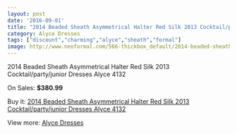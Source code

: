 ```yaml
---
layout: post
date: '2016-09-01'
title: "2014 Beaded Sheath Asymmetrical Halter Red Silk 2013 Cocktail/party/junior Dresses Alyce 4132"
category: Alyce Dresses
tags: ["discount","charming","alyce","sheath","formal"]
image: http://www.neoformal.com/566-thickbox_default/2014-beaded-sheath-asymmetrical-halter-red-silk-2013-cocktail-party-junior-dresses-alyce-4132.jpg
---
```

2014 Beaded Sheath Asymmetrical Halter Red Silk 2013 Cocktail/party/junior Dresses Alyce 4132

On Sales: **$380.99**
<a href="https://www.neoformal.com/en/alyce-dresses/200-2014-beaded-sheath-asymmetrical-halter-red-silk-2013-cocktail-party-junior-dresses-alyce-4132.html"><amp-img layout="responsive" width="600" height="600" src="//www.neoformal.com/566-thickbox_default/2014-beaded-sheath-asymmetrical-halter-red-silk-2013-cocktail-party-junior-dresses-alyce-4132.jpg" alt="2014 Beaded Sheath Asymmetrical Halter Red Silk 2013 Cocktail/party/junior Dresses Alyce 4132 0" /></a>
<a href="https://www.neoformal.com/en/alyce-dresses/200-2014-beaded-sheath-asymmetrical-halter-red-silk-2013-cocktail-party-junior-dresses-alyce-4132.html"><amp-img layout="responsive" width="600" height="600" src="//www.neoformal.com/567-thickbox_default/2014-beaded-sheath-asymmetrical-halter-red-silk-2013-cocktail-party-junior-dresses-alyce-4132.jpg" alt="2014 Beaded Sheath Asymmetrical Halter Red Silk 2013 Cocktail/party/junior Dresses Alyce 4132 1" /></a>
<a href="https://www.neoformal.com/en/alyce-dresses/200-2014-beaded-sheath-asymmetrical-halter-red-silk-2013-cocktail-party-junior-dresses-alyce-4132.html"><amp-img layout="responsive" width="600" height="600" src="//www.neoformal.com/568-thickbox_default/2014-beaded-sheath-asymmetrical-halter-red-silk-2013-cocktail-party-junior-dresses-alyce-4132.jpg" alt="2014 Beaded Sheath Asymmetrical Halter Red Silk 2013 Cocktail/party/junior Dresses Alyce 4132 2" /></a>

Buy it: [2014 Beaded Sheath Asymmetrical Halter Red Silk 2013 Cocktail/party/junior Dresses Alyce 4132](https://www.neoformal.com/en/alyce-dresses/200-2014-beaded-sheath-asymmetrical-halter-red-silk-2013-cocktail-party-junior-dresses-alyce-4132.html "2014 Beaded Sheath Asymmetrical Halter Red Silk 2013 Cocktail/party/junior Dresses Alyce 4132")

View more: [Alyce Dresses](https://www.neoformal.com/en/3-alyce-dresses "Alyce Dresses")